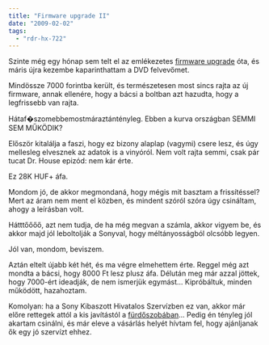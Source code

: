 ```yaml
---
title: "Firmware upgrade II"
date: "2009-02-02"
tags: 
  - "rdr-hx-722"
---
```


Szinte még egy hónap sem telt el az emlékezetes [firmware upgrade](https://csokavar.hu/blog/2009/01/firmware-upgrade/) óta, és máris újra kezembe kaparinthattam a DVD felvevőmet.

Mindössze 7000 forintba került, és természetesen most sincs rajta az új firmware, annak ellenére, hogy a bácsi a boltban azt hazudta, hogy a legfrissebb van rajta.

Hátaf�szomebbemostmáraztántényleg. Ebben a kurva országban SEMMI SEM MŰKÖDIK?

Először kitalálja a faszi, hogy ez bizony alaplap (vagymi) csere lesz, és úgy mellesleg elvesznek az adatok is a vinyóról. Nem volt rajta semmi, csak pár tucat Dr. House epizód: nem kár érte.

Ez 28K HUF+ áfa.

Mondom jó, de akkor megmondaná, hogy mégis mit basztam a frissítéssel? Mert az áram nem ment el közben, és mindent szóról szóra úgy csináltam, ahogy a leírásban volt.

Hátttőőőő, azt nem tudja, de ha még megvan a számla, akkor vigyem be, és akkor majd jól leboltolják a Sonyval, hogy méltányosságból olcsóbb legyen.

Jól van, mondom, beviszem.

Aztán eltelt újabb két hét, és ma végre elmehettem érte. Reggel még azt mondta a bácsi, hogy 8000 Ft lesz plusz áfa. Délután meg már azzal jöttek, hogy 7000-ért ideadják, de nem ismerjük egymást... Kipróbáltuk, minden működött, hazahoztam.

Komolyan: ha a Sony Kibaszott Hivatalos Szervízben ez van, akkor már előre rettegek attól a kis javítástól a [fürdőszobában](https://csokavar.hu/blog/2008/10/szombati-egyveleg/)... Pedig én tényleg jól akartam csinálni, és már eleve a vásárlás helyét hívtam fel, hogy ajánljanak ők egy jó szervízt ehhez.
